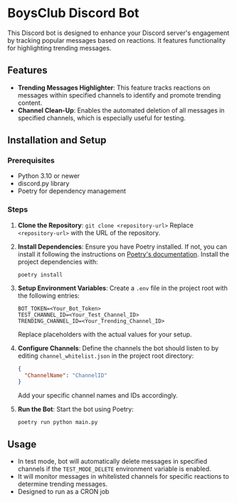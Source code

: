 
# BoysClub Discord Bot

This Discord bot is designed to enhance your Discord server's engagement by tracking popular messages based on reactions. It features functionality for highlighting trending messages.

## Features

- **Trending Messages Highlighter**: This feature tracks reactions on messages within specified channels to identify and promote trending content.
- **Channel Clean-Up**: Enables the automated deletion of all messages in specified channels, which is especially useful for testing.

## Installation and Setup

### Prerequisites
- Python 3.10 or newer
- discord.py library
- Poetry for dependency management

### Steps

1. **Clone the Repository**:
   `git clone <repository-url>`
   Replace `<repository-url>` with the URL of the repository.

2. **Install Dependencies**:
   Ensure you have Poetry installed. If not, you can install it following the instructions on [Poetry's documentation](https://python-poetry.org/docs/#installation).
   Install the project dependencies with:
   ```
   poetry install
   ```

3. **Setup Environment Variables**:
   Create a `.env` file in the project root with the following entries:
   ```
   BOT_TOKEN=<Your_Bot_Token>
   TEST_CHANNEL_ID=<Your_Test_Channel_ID>
   TRENDING_CHANNEL_ID=<Your_Trending_Channel_ID>
   ```
   Replace placeholders with the actual values for your setup.

4. **Configure Channels**:
   Define the channels the bot should listen to by editing `channel_whitelist.json` in the project root directory:
   ```json
   {
     "ChannelName": "ChannelID"
   }
   ```
   Add your specific channel names and IDs accordingly.

5. **Run the Bot**:
   Start the bot using Poetry:
   ```
   poetry run python main.py
   ```

## Usage

- In test mode, bot will automatically delete messages in specified channels if the `TEST_MODE_DELETE` environment variable is enabled.
- It will monitor messages in whitelisted channels for specific reactions to determine trending messages.
- Designed to run as a CRON job